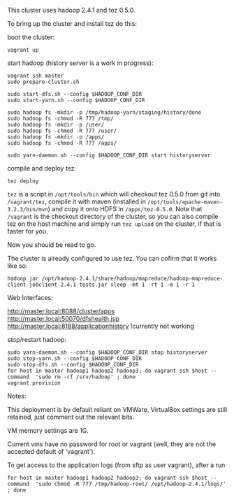 This cluster uses hadoop 2.4.1 and tez 0.5.0.

To bring up the cluster and install tez do this:

boot the cluster:

    vagrant up

start hadoop (history server is a work in progress):

    vagrant ssh master
	sudo prepare-cluster.sh

	sudo start-dfs.sh --config $HADOOP_CONF_DIR
	sudo start-yarn.sh --config $HADOOP_CONF_DIR

	sudo hadoop fs -mkdir -p /tmp/hadoop-yarn/staging/history/done
	sudo hadoop fs -chmod -R 777 /tmp/
	sudo hadoop fs -mkdir -p /user/
	sudo hadoop fs -chmod -R 777 /user/
	sudo hadoop fs -mkdir -p /apps/
	sudo hadoop fs -chmod -R 777 /apps/

	sudo yarn-daemon.sh --config $HADOOP_CONF_DIR start historyserver

compile and deploy tez:

    tez deploy

`tez` is a script in `/opt/tools/bin` which will checkout tez 0.5.0 from git into `/vagrant/tez`, compile it with maven
(installed in `/opt/tools/apache-maven-3.2.3/bin/mvn`) and copy it onto HDFS in `/apps/tez-0.5.0`. Note that `/vagrant`
is the checkout directory of the cluster, so you can also compile tez on the host machine and simply run `tez upload` on
the cluster, if that is faster for you.

Now you should be read to go.

The cluster is already configured to use tez. You can cofirm that it works like so:

    hadoop jar /opt/hadoop-2.4.1/share/hadoop/mapreduce/hadoop-mapreduce-client-jobclient-2.4.1-tests.jar sleep -mt 1 -rt 1 -m 1 -r 1

Web Interfaces:

http://master.local:8088/cluster/apps
http://master.local:50070/dfshealth.jsp
http://master.local:8188/applicationhistory !currently not working

stop/restart hadoop:

	sudo yarn-daemon.sh --config $HADOOP_CONF_DIR stop historyserver
	sudo stop-yarn.sh --config $HADOOP_CONF_DIR
	sudo stop-dfs.sh --config $HADOOP_CONF_DIR
	for host in master hadoop1 hadoop2 hadoop3; do vagrant ssh $host --command  'sudo rm -rf /srv/hadoop' ; done
	vagrant provision

Notes:

This deployment is by default reliant on VMWare, VirtualBox settings are still retained, just comment out the relevant bits.

VM memory settings are 1G.

Current vms have no password for root or vagrant (well, they are not the accepted default of 'vagrant').

To get access to the application logs (from sftp as user vagrant), after a run

	for host in master hadoop1 hadoop2 hadoop3; do vagrant ssh $host --command  'sudo chmod -R 777 /tmp/hadoop-root/ /opt/hadoop-2.4.1/logs/' ; done

